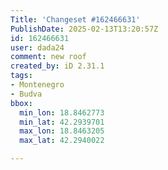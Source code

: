 ```yaml
---
Title: 'Changeset #162466631'
PublishDate: 2025-02-13T13:20:57Z
id: 162466631
user: dada24
comment: new roof
created_by: iD 2.31.1
tags:
- Montenegro
- Budva
bbox:
  min_lon: 18.8462773
  min_lat: 42.2939701
  max_lon: 18.8463205
  max_lat: 42.2940022

---
```

